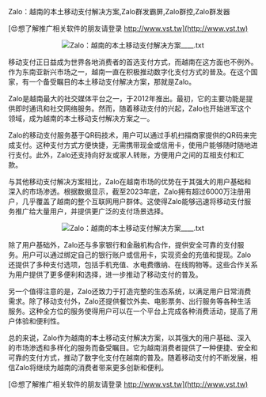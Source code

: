 Zalo：越南的本土移动支付解决方案,Zalo群发霸屏,Zalo群控,Zalo群发器

[😍想了解推广相关软件的朋友请登录 http://www.vst.tw](http://www.vst.tw)

 <center><img src="https://vst.tw/MP4/tuiguang/png/6.png" alt="Zalo：越南的本土移动支付解决方案____.txt"></center>

移动支付正日益成为世界各地消费者的首选支付方式，而越南在这方面也不例外。作为东南亚新兴市场之一，越南一直在积极推动数字化支付方式的普及。在这个国家，有一个备受瞩目的本土移动支付解决方案，那就是Zalo。

Zalo是越南最大的社交媒体平台之一，于2012年推出。最初，它的主要功能是提供即时通讯和社交网络服务。然而，随着移动支付的兴起，Zalo也开始进军这个领域，成为越南的本土移动支付解决方案之一。

Zalo的移动支付服务基于QR码技术，用户可以通过手机扫描商家提供的QR码来完成支付。这种支付方式方便快捷，无需携带现金或信用卡，使用户能够随时随地进行支付。此外，Zalo还支持向好友或家人转账，方便用户之间的互相支付和汇款。

与其他移动支付解决方案相比，Zalo在越南市场的优势在于其强大的用户基础和深入的市场渗透。根据数据显示，截至2023年底，Zalo拥有超过6000万注册用户，几乎覆盖了越南的整个互联网用户群体。这使得Zalo能够迅速将移动支付服务推广给大量用户，并提供更广泛的支付场景选择。

 <center><img src="https://vst.tw/MP4/tuiguang/png/6.png" alt="Zalo：越南的本土移动支付解决方案____.txt"></center>

除了用户基础外，Zalo还与多家银行和金融机构合作，提供安全可靠的支付服务。用户可以通过绑定自己的银行账户或信用卡，实现资金的充值和提现。Zalo还提供了多种支付选项，包括手机充值、水电费缴纳、在线购物等。这些合作关系为用户提供了更多便利和选择，进一步推动了移动支付的普及。

另一个值得注意的是，Zalo还致力于打造完整的生态系统，以满足用户日常消费需求。除了移动支付外，Zalo还提供餐饮外卖、电影票务、出行服务等各种生活服务。这种全方位的服务使得用户可以在一个平台上完成各种消费活动，提高了用户体验和便利性。

总的来说，Zalo作为越南的本土移动支付解决方案，以其强大的用户基础、深入的市场渗透和多样化的服务而备受瞩目。它为越南消费者提供了一种便捷、安全和可靠的支付方式，推动了数字化支付在越南的普及。随着移动支付的不断发展，相信Zalo将继续为越南的消费者带来更多创新和便利。

[😍想了解推广相关软件的朋友请登录 http://www.vst.tw](http://www.vst.tw)



